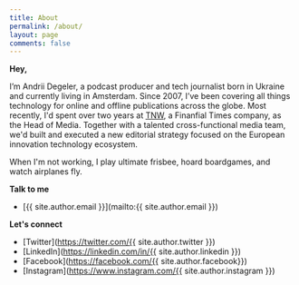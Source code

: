 ```yaml
---
title: About
permalink: /about/
layout: page
comments: false
---
```


**Hey,** 

I’m Andrii Degeler, a podcast producer and tech journalist born in Ukraine and currently living in Amsterdam. Since 2007, I’ve been covering all things technology for online and offline publications across the globe. Most recently, I'd spent over two years at [TNW](https://thenextweb.com), a Finanfial Times company, as the Head of Media. Together with a talented cross-functional media team, we'd built and executed a new editorial strategy focused on the European innovation technology ecosystem.

When I'm not working, I play ultimate frisbee, hoard boardgames, and watch airplanes fly.

**Talk to me**

- [{{ site.author.email }}](mailto:{{ site.author.email }})

**Let's connect**

- [Twitter](https://twitter.com/{{ site.author.twitter }})
- [LinkedIn](https://linkedin.com/in/{{ site.author.linkedin }})
- [Facebook](https://facebook.com/{{ site.author.facebook}})
- [Instagram](https://www.instagram.com/{{ site.author.instagram }})